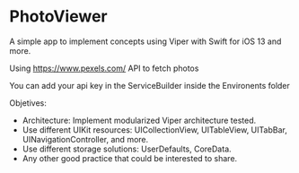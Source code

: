 # PhotoViewer
A simple app to implement concepts using Viper with Swift for iOS 13 and more.

Using https://www.pexels.com/ API to fetch photos

You can add your api key in the ServiceBuilder inside the Environents folder

Objetives: 
- Architecture: Implement modularized Viper architecture tested.
- Use different UIKit resources: UICollectionView, UITableView, UITabBar, UINavigationController, and more.
- Use different storage solutions: UserDefaults, CoreData.
- Any other good practice that could be interested to share.
